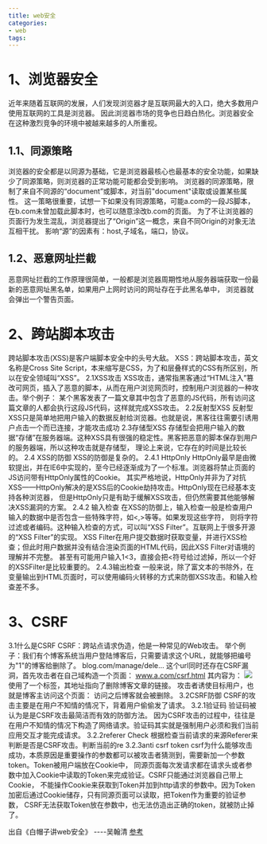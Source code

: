 ```yaml
---
title: web安全
categories: 
- web
tags:
---
```


# 1、浏览器安全
近年来随着互联网的发展，人们发现浏览器才是互联网最大的入口，绝大多数用户使用互联网的工具是浏览器。
因此浏览器市场的竞争也日趋白热化。浏览器安全在这种激烈竞争的环境中被越来越多的人所重视。

## 1.1、同源策略
浏览器的安全都是以同源为基础，它是浏览器最核心也最基本的安全功能，如果缺少了同源策略，则浏览器的正常功能可能都会受到影响。
浏览器的同源策略，限制了来自不同源的“document”或脚本，对当前"document"读取或设置某些属性。
这一策略很重要，试想一下如果没有同源策略，可能a.com的一段JS脚本，在b.com未曾加载此脚本时，也可以随意涂改b.com的页面。
为了不让浏览器的页面行为发生混乱，浏览器提出了“Origin”这一概念，来自不同Origin的对象无法互相干扰。
影响“源”的因素有：host,子域名，端口，协议。

## 1.2、恶意网址拦截
恶意网址拦截的工作原理很简单，一般都是浏览器周期性地从服务器端获取一份最新的恶意网址黑名单，如果用户上网时访问的网址存在于此黑名单中，
浏览器就会弹出一个警告页面。

# 2、跨站脚本攻击
跨站脚本攻击(XSS)是客户端脚本安全中的头号大敌。
XSS：跨站脚本攻击，英文名称是Cross Site Script，本来缩写是CSS，为了和层叠样式的CSS有所区别，所以在安全领域叫“XSS”。
2.1XSS攻击
XSS攻击，通常指黑客通过“HTML注入”篡改可网页，插入了恶意的脚本，从而在用户浏览网页时，控制用户浏览器的一种攻击。举个例子：
某个黑客发表了一篇文章其中包含了恶意的JS代码，所有访问这篇文章的人都会执行这段JS代码，这样就完成XSS攻击。
2.2反射型XSS
反射型XSS只是简单地把用户输入的数据反射给浏览器。也就是说，黑客往往需要引诱用户点击一个而已连接，才能攻击成功
2.3存储型XSS
存储型会把用户输入的数据“存储”在服务器端。这种XSS具有很强的稳定性。黑客把恶意的脚本保存到用户的服务器端，所以这种攻击就是存储型，
理论上来说，它存在的时间是比较长的。
2.4 XSS的防御
XSS的防御是复杂的。
2.4.1 HttpOnly
HttpOnly最早是由微软提出，并在IE6中实现的，至今已经逐渐成为了一个标准。浏览器将禁止页面的JS访问带有HttpOnly属性的Cookie。
其实严格地说，HttpOnly并非为了对抗XSS——HttpOnly解决的是XSS后的Cookie劫持攻击。HttpOnly现在已经基本支持各种浏览器，
但是HttpOnly只是有助于缓解XSS攻击，但仍然需要其他能够解决XSS漏洞的方案。
2.4.2 输入检查
在XSS的防御上，输入检查一般是检查用户输入的数据中是否包含一些特殊字符，如<,>等等。如果发现这些字符，
则将字符过滤或者编码。这种输入检查的方式，可以叫“XSS Filter”。互联网上于很多开源的“XSS Filter”的实现。
XSS Filter在用户提交数据时获取变量，并进行XSS检查；但此时用户数据并没有结合渲染页面的HTML代码，因此XSS Filter对语境的理解并不完整。
甚至有可能用户输入1<3，直接会把<符号给过滤掉，所以一个好的XSSFilter是比较重要的。
2.4.3输出检查
一般来说，除了富文本的书除外，在变量输出到HTML页面时，可以使用编码火转移的方式来防御XSS攻击。和输入检查差不多。

# 3、CSRF
3.1什么是CSRF
CSRF：跨站点请求伪造，他是一种常见的Web攻击。
举个例子：我们有个博客系统当用户登陆博客后，只需要请求这个URL，就能够把编号为"1"的博客给删除了。
blog.com/manage/dele…
这个url同时还存在CSRF漏洞，首先攻击者在自己域构造一个页面：
www.a.com/csrf.html
其内容为：
<img src="blog.com/manage/dele…"/>
使用了一个标签，其地址指向了删除博客文章的链接。
攻击者诱使目标用户，也就是博客主访问这个页面：
访问之后博客就会被删除。
3.2CSRF防御
CSRF的攻击主要是在用户不知情的情况下，背着用户偷偷发了请求。
3.2.1验证码
验证码被认为是是CSRF攻击最简洁而有效的防御方法。
因为CSRF攻击的过程中，往往是在用户不知情的情况下构造了网络请求。验证码其实就是强制用户必须和我们当前应用交互才能完成请求。
3.2.2referer Check
根据检查当前请求的来源Referer来判断是否是CSRF攻击。判断当前的re
3.2.3anti csrf token
csrf为什么能够攻击成功，本质原因是重要操作的参数都可以被攻击者猜测到，需要新加一个参数token。Token被用户端放在Cookie中，
同源页面每次发请求都在请求头或者参数中加入Cookie中读取的Token来完成验证。CSRF只能通过浏览器自己带上Cookie，
不能操作Cookie来获取到Token并加到http请求的参数中。因为Token加密后通过Cookie储存，只有同源页面可以读取，把Token作为重要的验证参数，
CSRF无法获取Token放在参数中，也无法仿造出正确的token，就被防止掉了。




出自《白帽子讲web安全》 ----吴翰清 
[参考](https://juejin.im/post/5b4e0c936fb9a04fcf59cb79)
